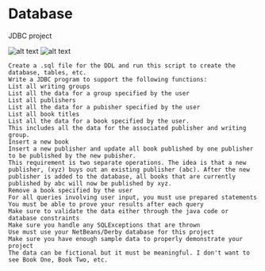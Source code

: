 # Database
JDBC project

![alt text](https://web.csulb.edu/~mopkins/cecs323/WritingGroups.jpg "JDBC image 1")
![alt text](https://web.csulb.edu/~mopkins/cecs323/WritingGroupsRelScheme.jpg "JDBC image 2")

    Create a .sql file for the DDL and run this script to create the database, tables, etc.
    Write a JDBC program to support the following functions:
    List all writing groups
    List all the data for a group specified by the user
    List all publishers
    List all the data for a pubisher specified by the user
    List all book titles
    List all the data for a book specified by the user. 
    This includes all the data for the associated publisher and writing group.
    Insert a new book
    Insert a new publisher and update all book published by one publisher to be published by the new pubisher.
    This requirement is two separate operations. The idea is that a new publisher, (xyz) buys out an existing publisher (abc). After the new publisher is added to the database, all books that are currently published by abc will now be published by xyz.
    Remove a book specified by the user
    For all queries involving user input, you must use prepared statements
    You must be able to prove your results after each query
    Make sure to validate the data either through the java code or database constraints
    Make sure you handle any SQLExceptions that are thrown
    Use must use your NetBeans/Derby database for this project
    Make sure you have enough sample data to properly demonstrate your project
    The data can be fictional but it must be meaningful. I don't want to see Book One, Book Two, etc.
